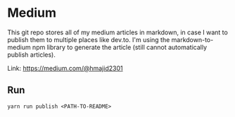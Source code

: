 # Medium

This git repo stores all of my medium articles in markdown, in case I want to publish them to multiple places like dev.to. I'm using the markdown-to-medium npm library to generate the article (still cannot automatically publish articles).

Link: https://medium.com/@hmajid2301

## Run

`yarn run publish <PATH-TO-README>`